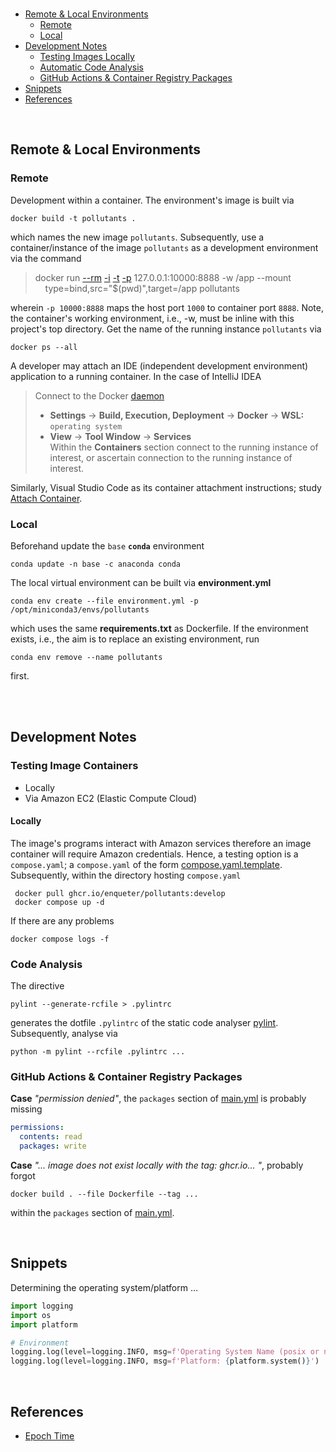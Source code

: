 <br>

* [Remote & Local Environments](#remote--local-environments)
  * [Remote](#remote) 
  * [Local](#local)
* [Development Notes](#development-notes)
  * [Testing Images Locally](#testing-images-locally)
  * [Automatic Code Analysis](#code-analysis) 
  * [GitHub Actions & Container Registry Packages](#github-actions--container-registry-packages)
* [Snippets](#snippets)
* [References](#references)

<br>

## Remote & Local Environments

### Remote

Development within a container.  The environment's image is built via

```shell
docker build -t pollutants .
```

which names the new image `pollutants`.  Subsequently, use a container/instance of the image `pollutants` as a development environment via the command

> docker run [--rm](https://docs.docker.com/engine/reference/commandline/run/#:~:text=a%20container%20exits-,%2D%2Drm,-Automatically%20remove%20the) [-i](https://docs.docker.com/engine/reference/commandline/run/#:~:text=and%20reaps%20processes-,%2D%2Dinteractive,-%2C%20%2Di) [-t](https://docs.docker.com/get-started/02_our_app/#:~:text=Finally%2C%20the-,%2Dt,-flag%20tags%20your) [-p](https://docs.docker.com/engine/reference/commandline/run/#:~:text=%2D%2Dpublish%20%2C-,%2Dp,-Publish%20a%20container%E2%80%99s) 127.0.0.1:10000:8888 -w /app --mount \
> &nbsp; &nbsp; type=bind,src="$(pwd)",target=/app pollutants

wherein   `-p 10000:8888` maps the host port `1000` to container port `8888`.  Note, the container's working environment, i.e., -w, must be inline with this project's top directory.  Get the name of the running instance ``pollutants`` via

```shell
docker ps --all
```

A developer may attach an IDE (independent development environment) application to a running container.  In the case of IntelliJ IDEA

> Connect to the Docker [daemon](https://www.jetbrains.com/help/idea/docker.html#connect_to_docker)
> * **Settings** $\rightarrow$ **Build, Execution, Deployment** $\rightarrow$ **Docker** $\rightarrow$ **WSL:** `operating system`
> * **View** $\rightarrow$ **Tool Window** $\rightarrow$ **Services** <br>Within the **Containers** section connect to the running instance of interest, or ascertain connection to the running instance of interest.

Similarly, Visual Studio Code as its container attachment instructions; study [Attach Container](https://code.visualstudio.com/docs/devcontainers/attach-container).

### Local

Beforehand update the `base` **`conda`** environment

```shell
conda update -n base -c anaconda conda
```

The local virtual environment can be built via **environment.yml**

```shell
conda env create --file environment.yml -p /opt/miniconda3/envs/pollutants
```

which uses the same **requirements.txt** as Dockerfile.  If the environment exists, i.e., the aim is to replace an 
existing environment, run

```shell
conda env remove --name pollutants
```

first.


<br>


<br>

## Development Notes

### Testing Image Containers 

* Locally
* Via Amazon EC2 (Elastic Compute Cloud)

#### Locally

The image's programs interact with Amazon services therefore an image container will require Amazon credentials.  Hence, 
a testing option is a `compose.yaml`; a `compose.yaml` of the form [compose.yaml.template](/compose.yaml.template).  
Subsequently, within the directory hosting `compose.yaml`

```shell
 docker pull ghcr.io/enqueter/pollutants:develop
 docker compose up -d
```

If there are any problems

```shell
docker compose logs -f
```

### Code Analysis

The directive

```shell
pylint --generate-rcfile > .pylintrc
```

generates the dotfile `.pylintrc` of the static code analyser [pylint](https://pylint.pycqa.org/en/latest/user_guide/checkers/features.html).  Subsequently, analyse via

```shell
python -m pylint --rcfile .pylintrc ...
```

### GitHub Actions & Container Registry Packages

**Case** _"permission denied"_, the `packages` section of [main.yml](/.github/workflows/main.yml) is probably missing

```yaml
permissions:
  contents: read
  packages: write
```

**Case** _"... image does not exist locally with the tag: ghcr.io... "_, probably forgot

```shell
docker build . --file Dockerfile --tag ...
```

within the `packages` section of [main.yml](/.github/workflows/main.yml).

<br>

## Snippets

Determining the operating system/platform $\ldots$

```python
import logging
import os
import platform

# Environment
logging.log(level=logging.INFO, msg=f'Operating System Name (posix or nt): {os.name}')
logging.log(level=logging.INFO, msg=f'Platform: {platform.system()}')
```

<br>

## References

* [Epoch Time](https://unixtime.org)


<br>
<br>

<br>
<br>

<br>
<br>

<br>
<br>
